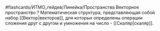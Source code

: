 #flashcards/ИТМО_гейдев/Линейка/Пространства
Векторное пространство
?
Математическая структура, представляющая собой набор [[Вектор|векторов]], для которых определены операции сложения друг с другом и умножения на число - [[Скаляр|скаляр]].

